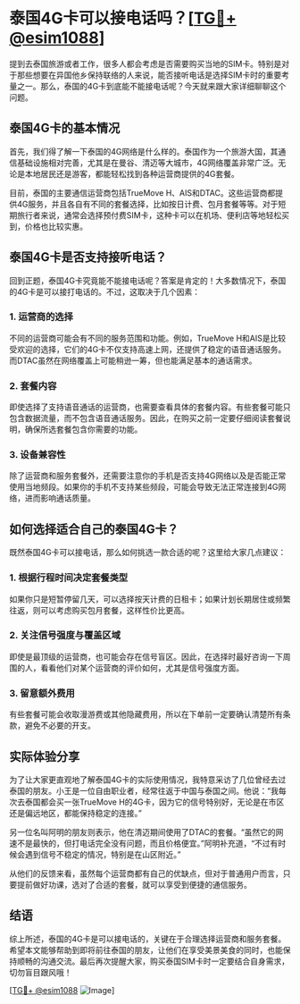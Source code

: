 # 泰国4G卡可以接电话吗？[[TG💪+ @esim1088](https://t.me/s/esim1088)]

提到去泰国旅游或者工作，很多人都会考虑是否需要购买当地的SIM卡。特别是对于那些想要在异国他乡保持联络的人来说，能否接听电话是选择SIM卡时的重要考量之一。那么，泰国的4G卡到底能不能接电话呢？今天就来跟大家详细聊聊这个问题。

## 泰国4G卡的基本情况

首先，我们得了解一下泰国的4G网络是什么样的。泰国作为一个旅游大国，其通信基础设施相对完善，尤其是在曼谷、清迈等大城市，4G网络覆盖非常广泛。无论是本地居民还是游客，都能轻松找到各种运营商提供的4G套餐。

目前，泰国的主要通信运营商包括TrueMove H、AIS和DTAC。这些运营商都提供4G服务，并且各自有不同的套餐选择，比如按日计费、包月套餐等等。对于短期旅行者来说，通常会选择预付费SIM卡，这种卡可以在机场、便利店等地轻松买到，价格也比较实惠。

## 泰国4G卡是否支持接听电话？

回到正题，泰国4G卡究竟能不能接电话呢？答案是肯定的！大多数情况下，泰国的4G卡是可以接打电话的。不过，这取决于几个因素：

### 1. **运营商的选择**
不同的运营商可能会有不同的服务范围和功能。例如，TrueMove H和AIS是比较受欢迎的选择，它们的4G卡不仅支持高速上网，还提供了稳定的语音通话服务。而DTAC虽然在网络覆盖上可能稍逊一筹，但也能满足基本的通话需求。

### 2. **套餐内容**
即使选择了支持语音通话的运营商，也需要查看具体的套餐内容。有些套餐可能只包含数据流量，而不包含语音通话服务。因此，在购买之前一定要仔细阅读套餐说明，确保所选套餐包含你需要的功能。

### 3. **设备兼容性**
除了运营商和服务套餐外，还需要注意你的手机是否支持4G网络以及是否能正常使用当地频段。如果你的手机不支持某些频段，可能会导致无法正常连接到4G网络，进而影响通话质量。

## 如何选择适合自己的泰国4G卡？

既然泰国4G卡可以接电话，那么如何挑选一款合适的呢？这里给大家几点建议：

### 1. **根据行程时间决定套餐类型**
如果你只是短暂停留几天，可以选择按天计费的日租卡；如果计划长期居住或频繁往返，则可以考虑购买包月套餐，这样性价比更高。

### 2. **关注信号强度与覆盖区域**
即使是最顶级的运营商，也可能会存在信号盲区。因此，在选择时最好咨询一下周围的人，看看他们对某个运营商的评价如何，尤其是信号强度方面。

### 3. **留意额外费用**
有些套餐可能会收取漫游费或其他隐藏费用，所以在下单前一定要确认清楚所有条款，避免不必要的开支。

## 实际体验分享

为了让大家更直观地了解泰国4G卡的实际使用情况，我特意采访了几位曾经去过泰国的朋友。小王是一位自由职业者，经常往返于中国与泰国之间。他说：“我每次去泰国都会买一张TrueMove H的4G卡，因为它的信号特别好，无论是在市区还是偏远地区，都能保持稳定的连接。”

另一位名叫阿明的朋友则表示，他在清迈期间使用了DTAC的套餐。“虽然它的网速不是最快的，但打电话完全没有问题，而且价格便宜。”阿明补充道，“不过有时候会遇到信号不稳定的情况，特别是在山区附近。”

从他们的反馈来看，虽然每个运营商都有自己的优缺点，但对于普通用户而言，只要提前做好功课，选对了合适的套餐，就可以享受到便捷的通信服务。

## 结语

综上所述，泰国的4G卡是可以接电话的，关键在于合理选择运营商和服务套餐。希望本文能够帮助到即将前往泰国的朋友，让他们在享受美景美食的同时，也能保持顺畅的沟通交流。最后再次提醒大家，购买泰国SIM卡时一定要结合自身需求，切勿盲目跟风哦！

[[TG💪+ @esim1088](https://t.me/s/esim1088) ![Image](https://i.postimg.cc/4NQfJmqS/Snipaste-2025-05-13-00-14-12.png)]